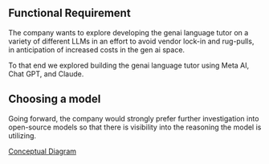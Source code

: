 ## Functional Requirement

The company wants to explore developing the genai language tutor on a variety of different LLMs in an effort to avoid vendor lock-in and rug-pulls, in anticipation of increased costs in the gen ai space.

To that end we explored building the genai language tutor using Meta AI, Chat GPT, and Claude.

## Choosing a model

Going forward, the company would strongly prefer further investigation into open-source models so that there is visibility into the reasoning the model is utilizing.

[Conceptual Diagram](./genai_architecting_v1.1.png)